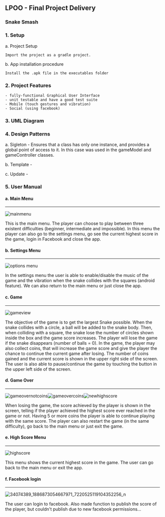 ## LPOO - Final Project Delivery
### Snake Smash


### **1. Setup**

a. Project Setup

    Import the project as a gradle project.

b.	App installation procedure

    Install the .apk file in the executables folder



### **2. Project Features**
    - fully-functional Graphical User Interface
    - unit testable and have a good test suite
    - Mobile (touch gestures and vibration)
    - Social (using facebook)



###  **3. UML Diagram**





###  **4. Design Patterns**

a. Sigleton - Ensures that a class has only one instance, and provides a global point of access to it. In this case was used in the gameModel and gameController classes.

b. Template - 

c. Update -




###  **5.	User Manual**


#### a.  Main Menu
___
 ![mainmenu](https://user-images.githubusercontent.com/28363713/40864571-3cd1f434-65ec-11e8-9eb4-402847bb668c.PNG)



This is the main menu. The player can choose to play between three existent difficulties (beginner, intermediate and impossible). In this menu the player can also go to the settings menu, go see the current highest score in the game, login in Facebook and close the app.



#### b. Settings Menu
___
![options menu](https://user-images.githubusercontent.com/28363713/40864653-9928f4d0-65ec-11e8-9049-e877323b1586.PNG)


In the settings menu the user is able to enable/disable the music of the game and the vibration when the snake collides with the squares (android feature). We can also return to the main menu or just close the app.



#### c.  Game
___

![gameview](https://user-images.githubusercontent.com/28363713/40864904-b9018b2c-65ed-11e8-9adc-c1bbe5eb325f.PNG)


The objective of the game is to get the largest Snake possible. When the snake collides with a circle, a ball will be added to the snake body. Then, when colliding with a square, the snake lose the number of circles shown inside the box and the game score increases. The player will lose the game if the snake disappears (number of balls = 0). In the game, the player may also collect coins, that will increase the game score and give the player the chance to continue the current game after losing. The number of coins gained and the current score is shown in the upper right side of the screen. The user is also able to pause/continue the game by touching the button in the upper left side of the screen. 


#### d. Game Over
___
![gameovernotcoins](https://user-images.githubusercontent.com/28363713/40865014-2d16dca6-65ee-11e8-9e8a-3bfe1dc14b66.PNG)![gameovercoins](https://user-images.githubusercontent.com/28363713/40865022-3e79811a-65ee-11e8-9205-e48541b34db8.PNG)![newhighscore](https://user-images.githubusercontent.com/28363713/40865039-4ceba85e-65ee-11e8-8da7-4d9ea58a5b68.PNG)


When losing the game, the score achieved by the player is shown in the screen, telling if the player achieved the highest score ever reached in the game or not. Having 5 or more coins the player is able to continue playing with the same score. The player can also restart the game (in the same difficulty), go back to the main menu or just exit the game.


#### e. High Score Menu
___
![highscore](https://user-images.githubusercontent.com/28363713/40865107-af64a382-65ee-11e8-995c-a3366b060661.PNG)


This menu shows the current highest score in the game. The user can go back to the main menu or exit the app.


#### f. Facebook login
___
![34074389_1886873054667971_7220525119104352256_n](https://user-images.githubusercontent.com/28363713/40865282-7421419e-65ef-11e8-8ef2-c22ab74297d8.png)


The user can login to facebook. Also made function to publish the score of the player, but couldn't publish due to new facebook permissions...



